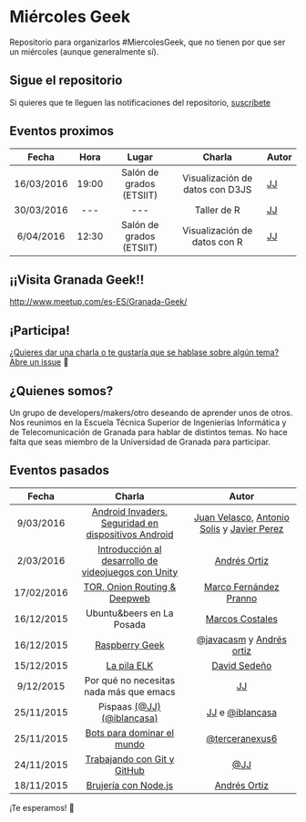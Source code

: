 Miércoles Geek
==============

Repositorio para organizarlos #MiercolesGeek, que no tienen por que ser un miércoles (aunque generalmente sí).

## Sigue el repositorio
Si quieres que te lleguen las notificaciones del repositorio, [suscríbete](https://github.com/iblancasa/miercolesgeek/subscription)

## Eventos proximos
| Fecha    |Hora     | Lugar   | Charla     |Autor       |
|:--------:|:-------:|:-------:|:----------:|:-----------|
|16/03/2016|19:00|Salón de grados (ETSIIT)|Visualización de datos con D3JS|[JJ](https://github.com/JJ)|
|30/03/2016| --- | --- |Taller de R|[JJ](https://github.com/JJ)|
|6/04/2016|12:30|Salón de grados (ETSIIT)|Visualización de datos con R|[JJ](https://github.com/JJ)|


## ¡¡Visita Granada Geek!!
http://www.meetup.com/es-ES/Granada-Geek/

## ¡Participa!
[¿Quieres dar una charla o te gustaría que se hablase sobre algún tema? Abre un issue](https://github.com/iblancasa/miercolesgeek/issues) :speech_balloon:

## ¿Quienes somos?
Un grupo de developers/makers/otro deseando de aprender unos de otros. Nos reunimos en la Escuela Técnica Superior de Ingenierías Informática y de Telecomunicación de Granada para hablar de distintos temas. No hace falta que seas miembro de la Universidad de Granada para participar.

## Eventos pasados
| Fecha    | Charla              |Autor       |
|:--------:|:------------------:|:-----------:|
|9/03/2016 |[Android Invaders. Seguridad en dispositivos Android][android_invaders] | [Juan Velasco](https://github.com/juanvelascogomez), [Antonio Solis](https://github.com/asolisi) y [Javier Perez](https://github.com/neon520)|
|2/03/2016 |[Introducción al desarrollo de videojuegos con Unity][codename_sting]| [Andrés Ortiz](https://github.com/demiurgosoft)|
|17/02/2016|[TOR, Onion Routing & Deepweb][tortilla_cebolla]  |[Marco Fernández Pranno](https://github.com/MarFerPra)|
|16/12/2015|Ubuntu&beers en La Posada|[Marcos Costales](https://github.com/costales)|
|16/12/2015|[Raspberry Geek][raspberry]|[@javacasm](https://github.com/javacasm) y [Andrés ortiz](https://github.com/demiurgosoft)|
|15/12/2015|[La pila ELK](https://github.com/davidsf/charla_elasticsearch)|[David Sedeño](https://github.com/davidsf)|
|9/12/2015|Por qué no necesitas nada más que emacs|[JJ](https://github.com/JJ)|
|25/11/2015|Pispaas [(@JJ)][pispaas_jj] [(@iblancasa)][pispaas_iblancasa]|[JJ](https://github.com/JJ) e [@iblancasa](https://github.com/iblancasa)|
|25/11/2015|[Bots para dominar el mundo][bots_dominar]|[@terceranexus6](https://github.com/terceranexus6)|
|24/11/2015|[Trabajando con Git y GitHub][git_github]|[@JJ](https://github.com/JJ)|
|18/11/2015|[Brujería con Node.js][brujeria_node]|[Andrés Ortiz](https://github.com/demiurgosoft)|

¡Te esperamos! :eyes:

[tortilla_cebolla]:https://github.com/MarFerPra/tortilla-con-cebolla
[codename_sting]:https://github.com/demiurgosoft/codename_string
[android_invaders]:https://github.com/juanvelascogomez/Android-Invaders
[brujeria_node]:http://demiurgosoft.github.io/brujeria-con-node/
[git_github]: http://jj.github.io/masgit
[bots_dominar]: https://docs.google.com/presentation/d/1IqVE9mdqlMXrcom07A29VR74XkZ9KOj42V5v6m8MuUs/
[pispaas_jj]: http://jj.github.io/pispaas/
[pispaas_iblancasa]: http://iblancasa.com/PaaSalo-iblancasa/
[emacs_jj]: http://github.com/JJ/ayniEmacs
[elasticsearch]: https://github.com/davidsf/charla_elasticsearch
[raspberry]: https://github.com/javacasm/RaspberryMiercolesGeek
